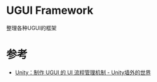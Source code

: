 # UGUI Framework
整理各种UGUI的框架

# 参考
- [Unity：制作 UGUI 的 UI 流程管理机制 - Unity墙外的世界](https://mp.weixin.qq.com/s/09Ztr9YLsOAs_IBAcAJ-5A)